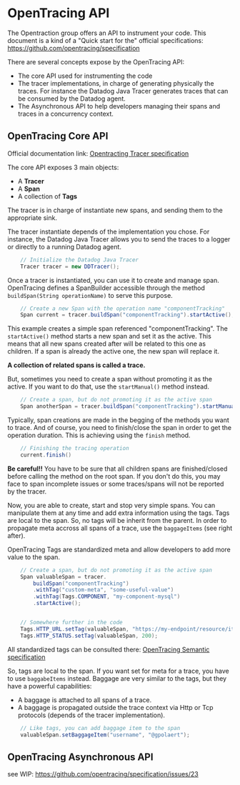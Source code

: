 # OpenTracing API


The Opentraction group offers an API to instrument your code. 
This document is a kind of a "Quick start for the" official specifications: https://github.com/opentracing/specification

There are several concepts expose by the OpenTracing API:

* The core API used for instrumenting the code
* The tracer implementations, in charge of generating physically the traces. For instance the Datadog Java Tracer generates
traces that can be consumed by the Datadog agent.
* The Asynchronous API to help developers managing their spans and traces in a concurrency context.

 
## OpenTracing Core API

Official documentation link: [Opentracting Tracer specification](https://github.com/opentracing/specification/blob/master/specification.md#tracer)

The core API exposes 3 main objects:

* A **Tracer**
* A **Span** 
* A collection of **Tags**



The tracer is in charge of instantiate new spans, and sending them to the appropriate sink.

The tracer instantiate depends of the implementation you chose. For instance, the Datadog Java Tracer allows you
to send the traces to a logger or directly to a running Datadog agent.

```java
    // Initialize the Datadog Java Tracer
    Tracer tracer = new DDTracer();
```

Once a tracer is instantiated, you can use it to create and manage span. OpenTracing defines a SpanBuilder accessible through
the method `buildSpan(String operationName)` to serve this purpose.


```java
    // Create a new Span with the operation name "componentTracking"
    Span current = tracer.buildSpan("componentTracking").startActive();
```

This example creates a simple span referenced "componentTracking". The `startActive()` method starts a new span and set it
as the active. This means that all new spans created after will be related to this one as children. If a span is already 
the active one, the new span will replace it. 

**A collection of related spans is called a trace.**

But, sometimes you need to create a span without promoting it as the active. If you want to do that, use the `startManual()`
 method instead.
   
   
```java
    // Create a span, but do not promoting it as the active span 
    Span anotherSpan = tracer.buildSpan("componentTracking").startManual();
```


Typically, span creations are made in the begging of the methods you want to trace. 
And of course, you need to finish/close the span in order to get the operation duration.
This is achieving using the `finish` method.

```java
    // Finishing the tracing operation
    current.finish()
```

**Be careful!!** You have to be sure that all children spans are finished/closed before calling the method on the root span.
If you don't do this, you may face to span incomplete issues or some traces/spans will not be reported by the tracer.


Now, you are able to create, start and stop very simple spans. 
You can manipulate them at any time and add extra information using the tags.
Tags are local to the span. So, no tags will be inherit from the parent. In order to propagate meta accross all spans of a
trace, use the `baggageItems` (see right after).

OpenTracing Tags are standardized meta and allow developers to add more value to the span. 

```java
    // Create a span, but do not promoting it as the active span 
    Span valuableSpan = tracer.
        buildSpan("componentTracking")
        .withTag("custom-meta", "some-useful-value")
        .withTag(Tags.COMPONENT, "my-component-mysql")
        .startActive();


    // Somewhere further in the code
    Tags.HTTP_URL.setTag(valuableSpan, "https://my-endpoint/resource/item");
    Tags.HTTP_STATUS.setTag(valuableSpan, 200);
```

All standardized tags can be consulted there: [OpenTracing Semantic specification](https://github.com/opentracing/specification/blob/master/semantic_conventions.md)

So, tags are local to the span. If you want set for meta for a trace, you have to use `baggabeItems` instead.
Baggage are very similar to the tags, but they have a powerful capabilities:
* A baggage is attached to all spans of a trace.
* A baggage is propagated outside the trace context via Http or Tcp protocols (depends of the tracer implementation). 

```java
    // Like tags, you can add baggage item to the span
    valuableSpan.setBaggageItem("username", "@gpolaert");
```


## OpenTracing Asynchronous API
see WIP: https://github.com/opentracing/specification/issues/23
